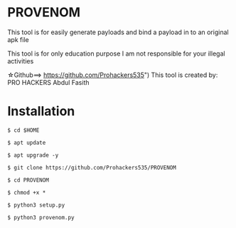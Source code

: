 # PROVENOM
This tool is for easily generate payloads and bind a payload in to an original apk file  

This tool is for only education purpose
I am not responsible for your illegal activities

☆Github==> https://github.com/Prohackers535")
This tool is created by:
                     PRO HACKERS
                     Abdul Fasith

# Installation 

```
$ cd $HOME
```
```
$ apt update
```
```
$ apt upgrade -y
```
```
$ git clone https://github.com/Prohackers535/PROVENOM
```
```
$ cd PROVENOM
```
```
$ chmod +x *
```
```
$ python3 setup.py
```
```
$ python3 provenom.py
```

